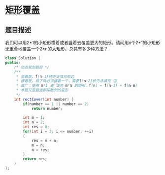 # [矩形覆盖](https://www.nowcoder.com/practice/72a5a919508a4251859fb2cfb987a0e6?tpId=13&tqId=11163&tPage=1&rp=1&ru=/ta/coding-interviews&qru=/ta/coding-interviews/question-ranking)

## 题目描述

我们可以用2\*1的小矩形横着或者竖着去覆盖更大的矩形。请问用n个2\*1的小矩形无重叠地覆盖一个2*n的大矩形，总共有多少种方法？



```java
class Solution {
public:
    /* 动态规划题目 */
    /**
     * 竖着放，f(n-1)种方法填充右边
     * 横着放，最下角必须横着一个，需要f(n-2)种方法填充 边
     * 推广：使用 m*1 去 填充 m*n 的矩形，f(n) = f(n-1) + f(n-m)
     * 本题又是斐波那契数列的变形
     */
    int rectCover(int number) {
        if(number == 1 || number == 2)
            return number;
        
        int m = 1;
        int n = 2;
        int res = 0;
        for(int i = 3; i <= number; ++i)
        {
            res = m + n;
            m = n;
            n = res;
        }
        return res;
    }
};
```

